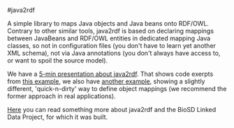 #java2rdf

A simple library to maps Java objects and Java beans onto RDF/OWL. Contrary to other similar tools, java2rdf is based on declaring mappings between JavaBeans and RDF/OWL entities in dedicated mapping Java classes, so not in configuration files (you don't have to learn yet another XML schema), not via Java annotations (you don't always have access to, or want to spoil the source model).  

We have a [5-min presentation about java2rdf](http://www.slideshare.net/mbrandizi/java2rdf). That shows code exerpts from [this example](https://github.com/EBIBioSamples/java2rdf/tree/master/src/test/java/uk/ac/ebi/fg/java2rdf/mapping/foaf_example), we also have  [another example](https://github.com/EBIBioSamples/java2rdf/blob/master/src/test/java/uk/ac/ebi/fg/java2rdf/mapping/MappersTest.java), showing a slightly different, 'quick-n-dirty' way to define object mappings (we recommend the former approach in real applications).

[Here](http://www.marcobrandizi.info/mysite/node/153) you can read something more about java2rdf and the BioSD Linked Data Project, for which it was built.
